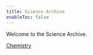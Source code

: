 ```yaml
---
title: Science Archive
enableToc: false
---
```

Welcome to the Science Archive. 

[Chemistry](notes/year9/science/chemistry/ions) 